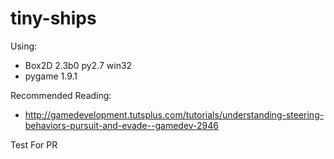 tiny-ships
==========

Using:
- Box2D 2.3b0 py2.7 win32
- pygame 1.9.1

Recommended Reading:
- http://gamedevelopment.tutsplus.com/tutorials/understanding-steering-behaviors-pursuit-and-evade--gamedev-2946

Test For PR
